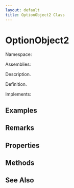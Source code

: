 ```yaml
---
layout: default
title: OptionObject2 Class
---
```


# OptionObject2

Namespace: 

Assemblies: 

Description.

Definition.

Implements: 

## Examples



## Remarks



## Properties



## Methods



## See Also

